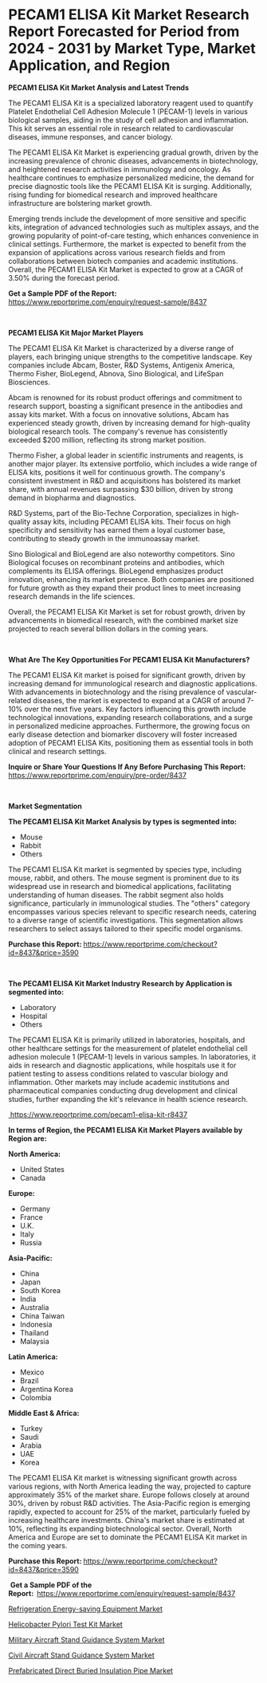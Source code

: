 <p><h1>PECAM1 ELISA Kit Market Research Report Forecasted for Period from 2024 -  2031 by Market Type, Market Application, and Region</h1></p><p><strong>PECAM1 ELISA Kit Market Analysis and Latest Trends</strong></p>
<p><p>The PECAM1 ELISA Kit is a specialized laboratory reagent used to quantify Platelet Endothelial Cell Adhesion Molecule 1 (PECAM-1) levels in various biological samples, aiding in the study of cell adhesion and inflammation. This kit serves an essential role in research related to cardiovascular diseases, immune responses, and cancer biology.</p><p>The PECAM1 ELISA Kit Market is experiencing gradual growth, driven by the increasing prevalence of chronic diseases, advancements in biotechnology, and heightened research activities in immunology and oncology. As healthcare continues to emphasize personalized medicine, the demand for precise diagnostic tools like the PECAM1 ELISA Kit is surging. Additionally, rising funding for biomedical research and improved healthcare infrastructure are bolstering market growth. </p><p>Emerging trends include the development of more sensitive and specific kits, integration of advanced technologies such as multiplex assays, and the growing popularity of point-of-care testing, which enhances convenience in clinical settings. Furthermore, the market is expected to benefit from the expansion of applications across various research fields and from collaborations between biotech companies and academic institutions. Overall, the PECAM1 ELISA Kit Market is expected to grow at a CAGR of 3.50% during the forecast period.</p></p>
<p><strong>Get a Sample PDF of the Report:&nbsp;</strong> <a href="https://www.reportprime.com/enquiry/request-sample/8437">https://www.reportprime.com/enquiry/request-sample/8437</a></p>
<p>&nbsp;</p>
<p><strong>PECAM1 ELISA Kit Major Market Players</strong></p>
<p><p>The PECAM1 ELISA Kit Market is characterized by a diverse range of players, each bringing unique strengths to the competitive landscape. Key companies include Abcam, Boster, R&D Systems, Antigenix America, Thermo Fisher, BioLegend, Abnova, Sino Biological, and LifeSpan Biosciences. </p><p>Abcam is renowned for its robust product offerings and commitment to research support, boasting a significant presence in the antibodies and assay kits market. With a focus on innovative solutions, Abcam has experienced steady growth, driven by increasing demand for high-quality biological research tools. The company's revenue has consistently exceeded $200 million, reflecting its strong market position.</p><p>Thermo Fisher, a global leader in scientific instruments and reagents, is another major player. Its extensive portfolio, which includes a wide range of ELISA kits, positions it well for continuous growth. The company's consistent investment in R&D and acquisitions has bolstered its market share, with annual revenues surpassing $30 billion, driven by strong demand in biopharma and diagnostics.</p><p>R&D Systems, part of the Bio-Techne Corporation, specializes in high-quality assay kits, including PECAM1 ELISA kits. Their focus on high specificity and sensitivity has earned them a loyal customer base, contributing to steady growth in the immunoassay market.</p><p>Sino Biological and BioLegend are also noteworthy competitors. Sino Biological focuses on recombinant proteins and antibodies, which complements its ELISA offerings. BioLegend emphasizes product innovation, enhancing its market presence. Both companies are positioned for future growth as they expand their product lines to meet increasing research demands in the life sciences.</p><p>Overall, the PECAM1 ELISA Kit Market is set for robust growth, driven by advancements in biomedical research, with the combined market size projected to reach several billion dollars in the coming years.</p></p>
<p>&nbsp;</p>
<p><strong>What Are The Key Opportunities For PECAM1 ELISA Kit Manufacturers?</strong></p>
<p><p>The PECAM1 ELISA Kit market is poised for significant growth, driven by increasing demand for immunological research and diagnostic applications. With advancements in biotechnology and the rising prevalence of vascular-related diseases, the market is expected to expand at a CAGR of around 7-10% over the next five years. Key factors influencing this growth include technological innovations, expanding research collaborations, and a surge in personalized medicine approaches. Furthermore, the growing focus on early disease detection and biomarker discovery will foster increased adoption of PECAM1 ELISA Kits, positioning them as essential tools in both clinical and research settings.</p></p>
<p><strong>Inquire or Share Your Questions If Any Before Purchasing This Report:</strong> <a href="https://www.reportprime.com/enquiry/pre-order/8437">https://www.reportprime.com/enquiry/pre-order/8437</a></p>
<p>&nbsp;</p>
<p><strong>Market Segmentation</strong></p>
<p><strong>The PECAM1 ELISA Kit Market Analysis by types is segmented into:</strong></p>
<p><ul><li>Mouse</li><li>Rabbit</li><li>Others</li></ul></p>
<p><p>The PECAM1 ELISA Kit market is segmented by species type, including mouse, rabbit, and others. The mouse segment is prominent due to its widespread use in research and biomedical applications, facilitating understanding of human diseases. The rabbit segment also holds significance, particularly in immunological studies. The "others" category encompasses various species relevant to specific research needs, catering to a diverse range of scientific investigations. This segmentation allows researchers to select assays tailored to their specific model organisms.</p></p>
<p><strong>Purchase this Report:&nbsp;</strong><a href="https://www.reportprime.com/checkout?id=8437&price=3590">https://www.reportprime.com/checkout?id=8437&price=3590</a></p>
<p>&nbsp;</p>
<p><strong>The PECAM1 ELISA Kit Market Industry Research by Application is segmented into:</strong></p>
<p><ul><li>Laboratory</li><li>Hospital</li><li>Others</li></ul></p>
<p><p>The PECAM1 ELISA Kit is primarily utilized in laboratories, hospitals, and other healthcare settings for the measurement of platelet endothelial cell adhesion molecule 1 (PECAM-1) levels in various samples. In laboratories, it aids in research and diagnostic applications, while hospitals use it for patient testing to assess conditions related to vascular biology and inflammation. Other markets may include academic institutions and pharmaceutical companies conducting drug development and clinical studies, further expanding the kit's relevance in health science research.</p></p>
<p><a href="https://www.reportprime.com/pecam1-elisa-kit-r8437">&nbsp;https://www.reportprime.com/pecam1-elisa-kit-r8437</a></p>
<p><strong>In terms of Region, the PECAM1 ELISA Kit Market Players available by Region are:</strong></p>
<p>
    <p> <strong> North America: </strong>
        <ul>
            <li>United States</li>
            <li>Canada</li>
        </ul>
        </p> 
    <p> <strong> Europe: </strong>
        <ul>
            <li>Germany</li>
            <li>France</li>
            <li>U.K.</li>
            <li>Italy</li>
            <li>Russia</li>
        </ul>
        </p> 
    <p> <strong> Asia-Pacific: </strong>
        <ul>
            <li>China</li>
            <li>Japan</li>
            <li>South Korea</li>
            <li>India</li>
            <li>Australia</li>
            <li>China Taiwan</li>
            <li>Indonesia</li>
            <li>Thailand</li>
            <li>Malaysia</li>
        </ul>
        </p> 
    <p> <strong> Latin America: </strong>
        <ul>
            <li>Mexico</li>
            <li>Brazil</li>
            <li>Argentina Korea</li>
            <li>Colombia</li>
        </ul>
        </p> 
    <p> <strong> Middle East & Africa: </strong>
        <ul>
            <li>Turkey</li>
            <li>Saudi</li>
            <li>Arabia</li>
            <li>UAE</li>
            <li>Korea</li>
        </ul>
    </p>
    </p>
<p><p>The PECAM1 ELISA Kit market is witnessing significant growth across various regions, with North America leading the way, projected to capture approximately 35% of the market share. Europe follows closely at around 30%, driven by robust R&D activities. The Asia-Pacific region is emerging rapidly, expected to account for 25% of the market, particularly fueled by increasing healthcare investments. China's market share is estimated at 10%, reflecting its expanding biotechnological sector. Overall, North America and Europe are set to dominate the PECAM1 ELISA Kit market in the coming years.</p></p>
<p><strong>Purchase this Report: </strong><a href="https://www.reportprime.com/checkout?id=8437&price=3590">https://www.reportprime.com/checkout?id=8437&price=3590</a></p>
<p>&nbsp;<strong>Get a Sample PDF of the Report:&nbsp;&nbsp;</strong><a href="https://www.reportprime.com/enquiry/request-sample/8437">https://www.reportprime.com/enquiry/request-sample/8437</a></p>
<p><strong></strong></p>
<p><p><a href="https://issuu.com/reportprime-2/docs/refrigeration-energy-saving-equipme_fe4fab95b0e46b">Refrigeration Energy-saving Equipment Market</a></p><p><a href="https://www.linkedin.com/pulse/global-helicobacter-pylori-test-kit-market-size-expected-experience-hny5f?trackingId=IoeVuyoFQ9qSsN8GFijqEA%3D%3D">Helicobacter Pylori Test Kit Market</a></p><p><a href="https://medium.com/@eltaoberts/the-military-aircraft-stand-guidance-system-market-is-experiencing-higher-than-anticipated-169c25b65223">Military Aircraft Stand Guidance System Market</a></p><p><a href="https://medium.com/@eltaoberts/the-civil-aircraft-stand-guidance-system-market-prioritizes-cost-control-and-efficiency-e3becd6b0c16">Civil Aircraft Stand Guidance System Market</a></p><p><a href="https://issuu.com/reportprime-2/docs/prefabricated-direct-buried-insulat_1fcb15da9834e9">Prefabricated Direct Buried Insulation Pipe Market</a></p></p>